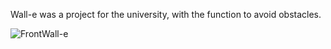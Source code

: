 Wall-e was a project for the university, with the function to avoid obstacles.

  ![FrontWall-e](https://user-images.githubusercontent.com/92666389/194114378-d4b1af7c-6795-4833-9fe8-e5280fbf1c1a.png)

